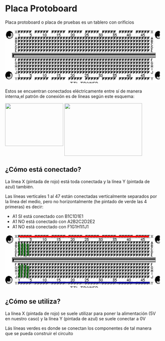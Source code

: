 
# Placa Protoboard

Placa protoboard o placa de pruebas es un tablero con orificios

<img src="img/placa1.png" width="558" height="176" />

Estos se encuentran conectados eléctricamente entre sí de manera interna,el patrón de conexión es de líneas según este esquema:

<img src="esquema.png" width="189" height="139" style="float: left;" /> <img src="http://1.bp.blogspot.com/-Mlib4te8HOU/UdcCzbpWyjI/AAAAAAAAAx0/8q_PjGzWjaU/s640/Interior+ProtoBoard.gif" width="253" height="171" />

## ¿Cómo está conectado?

La línea X (pintada de rojo) está toda conectada y la línea Y (pintada de azul) también.

Las líneas verticales 1 al 47 están conectadas verticalmente separados por la línea del medio, pero no horizontalmente (he pintado de verde las 4 primeras) es decir:

- A1 SI está conectado con B1C1D1E1
- A1 NO está conectado con A2B2C2D2E2 
- A1 NO está conectado con F1G1H1I1J1

<img src="img/placa2.png" width="558" height="176" />

## ¿Cómo se utiliza?

La línea X (pintada de rojo) se suele utilizar para poner la alimentación (5V en nuestro caso) y la línea Y (pintada de azul) se suele conectar a 0V

Lás líneas verdes es donde se conectan los componentes de tal manera que se pueda construir el circuito



